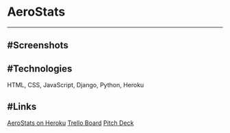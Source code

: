 # AeroStats
---------------

#Screenshots
---------------

#Technologies
---------------
HTML, CSS, JavaScript, Django, Python, Heroku

#Links
---------------
[AeroStats on Heroku](link)
[Trello Board](https://trello.com/b/ntnm7eLZ/aerostats)
[Pitch Deck](https://docs.google.com/presentation/d/1OokqjxLIJFpk5QXpnJqZJByC8e2N8ACztbBrAlIK9Tg/edit#slide=id.p)
